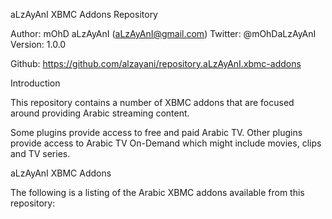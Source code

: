 aLzAyAnI XBMC Addons Repository

Author: mOhD aLzAyAnI (aLzAyAnI@gmail.com)
Twitter: @mOhDaLzAyAnI
Version: 1.0.0

Github: https://github.com/alzayani/repository.aLzAyAnI.xbmc-addons

Introduction

This repository contains a number of XBMC addons that are focused around providing Arabic streaming content.

Some plugins provide access to free and paid Arabic TV. Other plugins provide access to Arabic TV On-Demand which might include movies, clips and TV series.

aLzAyAnI XBMC Addons

The following is a listing of the Arabic XBMC addons available from this repository:

